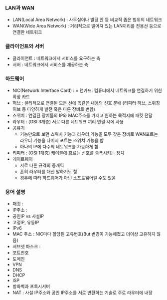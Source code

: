 ### LAN과 WAN
* LAN(Local Area Network) : 사무실이나 빌딩 안 등 비교적 좁은 범위의 네트워크
* WAN(Wide Area Network) : 거리적으로 떨어져 있는 LAN끼리를 전용선 등으로 연결한 네트워크

### 클라이언트와 서버
* 클라이언트 : 네트워크에서 서비스를 요구하는 측
* 서버 : 네트워크에서 서비스를 제공하는 측

### 하드웨어
* NIC(Network Interface Card) : = 랜카드. 컴퓨터에서 네트워크를 연결하기 위한 확장 카드
* 허브 : 물리적으로 연결된 모든 선에 똑같은 내용의 신호 분배 (리피터 허브, 스위칭 허브 등 다양하게 발전 혹은 다른 장비로 변함)
* 스위치 : 연결된 장치들의 IP와 MAC주소를 가지고 원하는 목적지에 패킷 전달
* 라우터 : (OSI 3계층) 서로 다른 네트워크 끼리 연결 시에 사용
* 공유기
    * 기능만으로 보면 스위치 기능과 라우터 기능을 모두 갖춘 장비로 WAN포트는 라우터 기능을 나머지 포트는 스위치 기능을 함
    * 하나의 IP에 다수의 네트워크를 가능하게 함 
* 리피터 : (OSI 1계층) 케이블에 흐르는 신호를 증폭시키는 장치
* 게이트웨이
    - 서로 다른 규격의 중개역
    - 흔히 라우터를 대신 말하기도 함
    - 경우에 따라 하드웨어가 아닌 소프트웨어일 수도 있음

### 용어 설명
* 패킷 : 
* IP주소 :
* 공인IP vs 사설IP
* 고정IP, 유동IP
* IPv6
* MAC 주소 : NIC마다 할당된 고유번호(But 변경이 가능해졌고 더이상 고유하지 않음)
* 서브넷 마스크 :
* 포트번호
* 도메인 
* VPN
* DNS
* DHCP
* ISP
* 방화벽과 프록시서버
* NAT : 사설 IP주소와 공인 IP주소를 서로 변환하는 기술로 주로 라우터에 내장